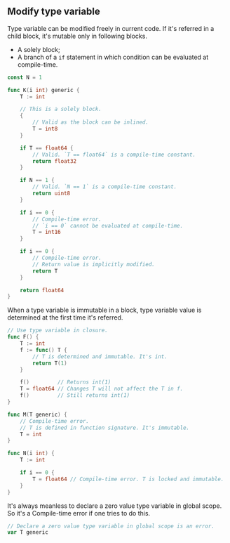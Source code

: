 ## Modify type variable ##

Type variable can be modified freely in current code. If it's referred in a child block, it's mutable only in following blocks.

* A solely block;
* A branch of a `if` statement in which condition can be evaluated at compile-time.

```go
const N = 1

func K(i int) generic {
	T := int

	// This is a solely block.
	{
		// Valid as the block can be inlined.
		T = int8
	}

	if T == float64 {
		// Valid. `T == float64` is a compile-time constant.
		return float32
	}

	if N == 1 {
		// Valid. `N == 1` is a compile-time constant.
		return uint8
	}

	if i == 0 {
		// Compile-time error.
		// `i == 0` cannot be evaluated at compile-time.
		T = int16
	}

	if i == 0 {
		// Compile-time error.
		// Return value is implicitly modified.
		return T
	}

	return float64
}
```

When a type variable is immutable in a block, type variable value is determined at the first time it's referred.

```go
// Use type variable in closure.
func F() {
	T := int
	f := func() T {
		// T is determined and immutable. It's int.
		return T(1)
	}

	f()         // Returns int(1)
	T = float64 // Changes T will not affect the T in f.
	f()         // Still returns int(1)
}

func M(T generic) {
	// Compile-time error.
	// T is defined in function signature. It's immutable.
	T = int
}

func N(i int) {
	T := int

	if i == 0 {
		T = float64 // Compile-time error. T is locked and immutable.
	}
}
```

It's always meanless to declare a zero value type variable in global scope. So it's a Compile-time error if one tries to do this.

```go
// Declare a zero value type variable in global scope is an error.
var T generic
```
